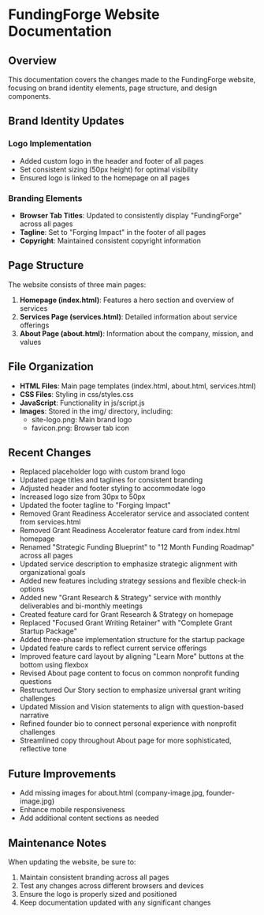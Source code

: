 # FundingForge Website Documentation

## Overview
This documentation covers the changes made to the FundingForge website, focusing on brand identity elements, page structure, and design components.

## Brand Identity Updates

### Logo Implementation
- Added custom logo in the header and footer of all pages
- Set consistent sizing (50px height) for optimal visibility 
- Ensured logo is linked to the homepage on all pages

### Branding Elements
- **Browser Tab Titles**: Updated to consistently display "FundingForge" across all pages
- **Tagline**: Set to "Forging Impact" in the footer of all pages
- **Copyright**: Maintained consistent copyright information

## Page Structure
The website consists of three main pages:
1. **Homepage (index.html)**: Features a hero section and overview of services
2. **Services Page (services.html)**: Detailed information about service offerings
3. **About Page (about.html)**: Information about the company, mission, and values

## File Organization
- **HTML Files**: Main page templates (index.html, about.html, services.html)
- **CSS Files**: Styling in css/styles.css
- **JavaScript**: Functionality in js/script.js
- **Images**: Stored in the img/ directory, including:
  - site-logo.png: Main brand logo
  - favicon.png: Browser tab icon

## Recent Changes
- Replaced placeholder logo with custom brand logo
- Updated page titles and taglines for consistent branding
- Adjusted header and footer styling to accommodate logo
- Increased logo size from 30px to 50px
- Updated the footer tagline to "Forging Impact"
- Removed Grant Readiness Accelerator service and associated content from services.html
- Removed Grant Readiness Accelerator feature card from index.html homepage
- Renamed "Strategic Funding Blueprint" to "12 Month Funding Roadmap" across all pages
- Updated service description to emphasize strategic alignment with organizational goals
- Added new features including strategy sessions and flexible check-in options
- Added new "Grant Research & Strategy" service with monthly deliverables and bi-monthly meetings
- Created feature card for Grant Research & Strategy on homepage
- Replaced "Focused Grant Writing Retainer" with "Complete Grant Startup Package"
- Added three-phase implementation structure for the startup package
- Updated feature cards to reflect current service offerings
- Improved feature card layout by aligning "Learn More" buttons at the bottom using flexbox
- Revised About page content to focus on common nonprofit funding questions
- Restructured Our Story section to emphasize universal grant writing challenges
- Updated Mission and Vision statements to align with question-based narrative
- Refined founder bio to connect personal experience with nonprofit challenges
- Streamlined copy throughout About page for more sophisticated, reflective tone

## Future Improvements
- Add missing images for about.html (company-image.jpg, founder-image.jpg)
- Enhance mobile responsiveness
- Add additional content sections as needed

## Maintenance Notes
When updating the website, be sure to:
1. Maintain consistent branding across all pages
2. Test any changes across different browsers and devices
3. Ensure the logo is properly sized and positioned
4. Keep documentation updated with any significant changes 